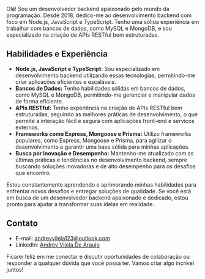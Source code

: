 Olá! Sou um desenvolvedor backend apaixonado pelo mundo da programação. Desde 2018, dedico-me ao desenvolvimento backend com foco em Node.js, JavaScript e TypeScript. Tenho uma sólida experiência em trabalhar com bancos de dados, como MySQL e MongoDB, e sou especializado na criação de APIs RESTful bem estruturadas.

## Habilidades e Experiência

- **Node.js, JavaScript e TypeScript:** Sou especializado em desenvolvimento backend utilizando essas tecnologias, permitindo-me criar aplicações eficientes e escaláveis.
- **Bancos de Dados:** Tenho habilidades sólidas em bancos de dados, como MySQL e MongoDB, permitindo-me gerenciar e manipular dados de forma eficiente.
- **APIs RESTful:** Tenho experiência na criação de APIs RESTful bem estruturadas, seguindo as melhores práticas de desenvolvimento, o que permite a interação fácil e segura com aplicações front-end e serviços externos.
- **Frameworks como Express, Mongoose e Prisma:** Utilizo frameworks populares, como Express, Mongoose e Prisma, para agilizar o desenvolvimento e garantir uma base sólida para minhas aplicações.
- **Busca por Inovação e Desempenho:** Mantenho-me atualizado com as últimas práticas e tendências no desenvolvimento backend, sempre buscando soluções inovadoras e de alto desempenho para os desafios que encontro.

Estou constantemente aprendendo e aprimorando minhas habilidades para enfrentar novos desafios e entregar soluções de qualidade. Se você está em busca de um desenvolvedor backend apaixonado e dedicado, estou pronto para ajudar a transformar suas ideias em realidade.

## Contato

- E-mail: andreyvilela123@outlook.com
- LinkedIn: [Andrey Vilela De Araujo](www.linkedin.com/in/AndreyVilelaAraujo)

Ficarei feliz em me conectar e discutir oportunidades de colaboração ou responder a qualquer dúvida que você possa ter. Vamos criar algo incrível juntos!
